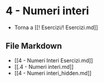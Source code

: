 # 4 - Numeri  interi

- Torna a [[! Esercizi/! Esercizi.md]]

## File Markdown
- [[4 - Numeri Interi Esercizi.md]]
- [[.4 - Numeri  interi.md]]
- [[4 - Numeri  interi_hidden.md]]
